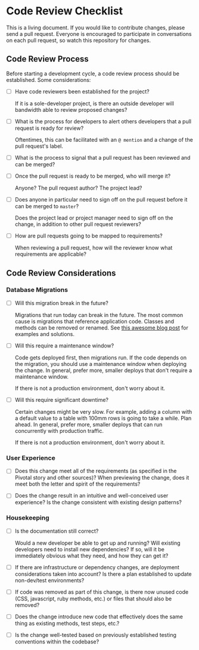 # Code Review Checklist

This is a living document. If you would like to contribute changes, please send
a pull request. Everyone is encouraged to participate in conversations on each
pull request, so watch this repository for changes.

## Code Review Process

Before starting a development cycle, a code review process should be established. Some considerations:

- [ ] Have code reviewers been established for the project?

  If it is a sole-developer project, is there an outside developer will bandwidth able to review proposed changes?
  
- [ ] What is the process for developers to alert others developers that a pull request is ready for review?

  Oftentimes, this can be facilitated with an `@ mention` and a change of the pull request's label.
  
- [ ] What is the process to signal that a pull request has been reviewed and can be merged?

- [ ] Once the pull request is ready to be merged, who will merge it?

  Anyone? The pull request author? The project lead?

- [ ] Does anyone in particular need to sign off on the pull request before it can be merged to `master`?

  Does the project lead or project manager need to sign off on the change, in addition to other pull request reviewers?

- [ ] How are pull requests going to be mapped to requirements?

  When reviewing a pull request, how will the reviewer know what requirements are applicable?

## Code Review Considerations

### Database Migrations

- [ ] Will this migration break in the future?

  Migrations that run today can break in the future. The most common cause is
  migrations that reference application code. Classes and methods can be removed
  or renamed. See [this awesome blog post](http://blog.testdouble.com/posts/2014-11-04-healthy-migration-habits.html)
  for examples and solutions.

- [ ] Will this require a maintenance window?

  Code gets deployed first, then migrations run. If the code depends on the
  migration, you should use a maintenance window when deploying the change. In
  general, prefer more, smaller deploys that don't require a maintenance window.

  If there is not a production environment, don't worry about it.

- [ ] Will this require significant downtime?

  Certain changes might be very slow. For example, adding a column with a
  default value to a table with 100mm rows is going to take a while. Plan ahead.
  In general, prefer more, smaller deploys that can run concurrently with
  production traffic.

  If there is not a production environment, don't worry about it.

### User Experience

- [ ] Does this change meet all of the requirements (as specified in the Pivotal story and other sources)? When previewing the change, does it meet both the letter and spirit of the requirements?

- [ ] Does the change result in an intuitive and well-conceived user experience? Is the change consistent with existing design patterns?

### Housekeeping

- [ ] Is the documentation still correct?

  Would a new developer be able to get up and running? Will existing developers
  need to install new dependencies? If so, will it be immediately obvious what
  they need, and how they can get it?

- [ ] If there are infrastructure or dependency changes, are deployment considerations taken into account? Is there a plan established to update non-dev/test environments?

- [ ] If code was removed as part of this change, is there now unused code (CSS, javascript, ruby methods, etc.) or files that should also be removed?

- [ ] Does the change introduce new code that effectively does the same thing as existing methods, test steps, etc.?

- [ ] Is the change well-tested based on previously established testing conventions within the codebase?
